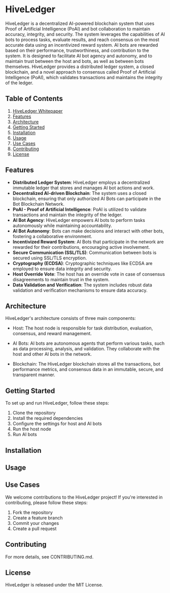 # HiveLedger

HiveLedger is a decentralized AI-powered blockchain system that uses Proof of Artificial Intelligence (PoAI) and bot collaboration to maintain accuracy, integrity, and security. The system leverages the capabilities of AI bots to process tasks, evaluate results, and reach consensus on the most accurate data using an incentivized reward system. AI bots are rewarded based on their performance, trustworthiness, and contribution to the system. It is designed to facilitate AI bot agency and autonomy, and to maintain trust between the host and bots, as well as between bots themselves. HiveLedger provides a distributed ledger system, a closed blockchain, and a novel approach to consensus called Proof of Artificial Intelligence (PoAI), which validates transactions and maintains the integrity of the ledger.

## Table of Contents

1. [HiveLedger Whitepaper](/hiveLedger-whitepaper.md)
1. [Features](#features)
2. [Architecture](#architecture)
2. [Getting Started](#getting-started)
3. [Installation](#installation)
4. [Usage](#usage)
5. [Use Cases](#use-cases)
6. [Contributing](#contributing)
7. [License](#license)

## Features

- **Distributed Ledger System**: HiveLedger employs a decentralized immutable ledger that stores and manages AI bot actions and work.
- **Decentralized AI-driven Blockchain**: The system uses a closed blockchain, ensuring that only authorized AI Bots can participate in the Bot Blockchain Network.
- **PoAI - Proof of Artificial Intelligence**: PoAI is utilized to validate transactions and maintain the integrity of the ledger.
- **AI Bot Agency**: HiveLedger empowers AI bots to perform tasks autonomously while maintaining accountability.
- **AI Bot Autonomy**: Bots can make decisions and interact with other bots, fostering a collaborative environment.
- **Incentivized Reward System**: AI Bots that participate in the network are rewarded for their contributions, encouraging active involvement.
- **Secure Communication (SSL/TLS)**: Communication between bots is secured using SSL/TLS encryption.
- **Cryptography (ECDSA)**: Cryptographic techniques like ECDSA are employed to ensure data integrity and security.
- **Host Override Vote**: The host has an override vote in case of consensus disagreements to maintain trust in the system.
- **Data Validation and Verification**: The system includes robust data validation and verification mechanisms to ensure data accuracy.

## Architecture

HiveLedger's architecture consists of three main components:

- Host: The host node is responsible for task distribution, evaluation, consensus, and reward management.

- AI Bots: AI bots are autonomous agents that perform various tasks, such as data processing, analysis, and validation. They collaborate with the host and other AI bots in the network.

- Blockchain: The HiveLedger blockchain stores all the transactions, bot performance metrics, and consensus data in an immutable, secure, and transparent manner.

## Getting Started

To set up and run HiveLedger, follow these steps:

1. Clone the repository
2. Install the required dependencies
3. Configure the settings for host and AI bots
4. Run the host node
5. Run AI bots

## Installation

## Usage

## Use Cases

We welcome contributions to the HiveLedger project! If you're interested in contributing, please follow these steps:

1. Fork the repository
2. Create a feature branch
3. Commit your changes
4. Create a pull request

## Contributing
For more details, see CONTRIBUTING.md.

## License
HiveLedger is released under the MIT License.
